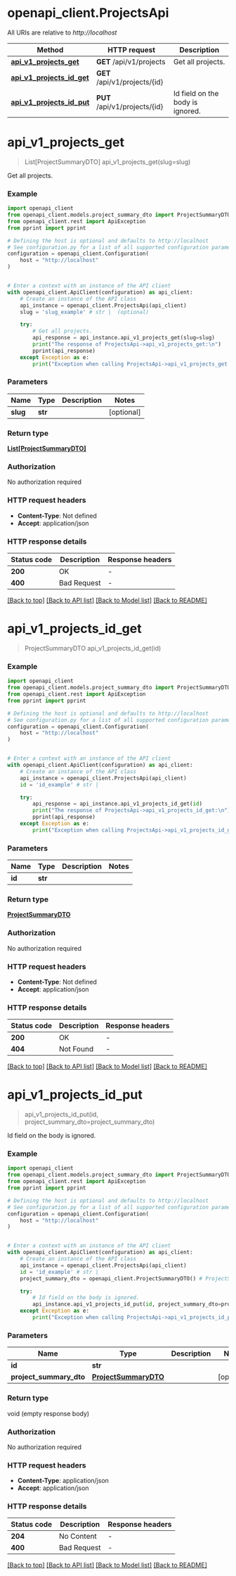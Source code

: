# openapi_client.ProjectsApi

All URIs are relative to *http://localhost*

Method | HTTP request | Description
------------- | ------------- | -------------
[**api_v1_projects_get**](ProjectsApi.md#api_v1_projects_get) | **GET** /api/v1/projects | Get all projects.
[**api_v1_projects_id_get**](ProjectsApi.md#api_v1_projects_id_get) | **GET** /api/v1/projects/{id} | 
[**api_v1_projects_id_put**](ProjectsApi.md#api_v1_projects_id_put) | **PUT** /api/v1/projects/{id} | Id field on the body is ignored.


# **api_v1_projects_get**
> List[ProjectSummaryDTO] api_v1_projects_get(slug=slug)

Get all projects.

### Example


```python
import openapi_client
from openapi_client.models.project_summary_dto import ProjectSummaryDTO
from openapi_client.rest import ApiException
from pprint import pprint

# Defining the host is optional and defaults to http://localhost
# See configuration.py for a list of all supported configuration parameters.
configuration = openapi_client.Configuration(
    host = "http://localhost"
)


# Enter a context with an instance of the API client
with openapi_client.ApiClient(configuration) as api_client:
    # Create an instance of the API class
    api_instance = openapi_client.ProjectsApi(api_client)
    slug = 'slug_example' # str |  (optional)

    try:
        # Get all projects.
        api_response = api_instance.api_v1_projects_get(slug=slug)
        print("The response of ProjectsApi->api_v1_projects_get:\n")
        pprint(api_response)
    except Exception as e:
        print("Exception when calling ProjectsApi->api_v1_projects_get: %s\n" % e)
```



### Parameters


Name | Type | Description  | Notes
------------- | ------------- | ------------- | -------------
 **slug** | **str**|  | [optional] 

### Return type

[**List[ProjectSummaryDTO]**](ProjectSummaryDTO.md)

### Authorization

No authorization required

### HTTP request headers

 - **Content-Type**: Not defined
 - **Accept**: application/json

### HTTP response details

| Status code | Description | Response headers |
|-------------|-------------|------------------|
**200** | OK |  -  |
**400** | Bad Request |  -  |

[[Back to top]](#) [[Back to API list]](../README.md#documentation-for-api-endpoints) [[Back to Model list]](../README.md#documentation-for-models) [[Back to README]](../README.md)

# **api_v1_projects_id_get**
> ProjectSummaryDTO api_v1_projects_id_get(id)



### Example


```python
import openapi_client
from openapi_client.models.project_summary_dto import ProjectSummaryDTO
from openapi_client.rest import ApiException
from pprint import pprint

# Defining the host is optional and defaults to http://localhost
# See configuration.py for a list of all supported configuration parameters.
configuration = openapi_client.Configuration(
    host = "http://localhost"
)


# Enter a context with an instance of the API client
with openapi_client.ApiClient(configuration) as api_client:
    # Create an instance of the API class
    api_instance = openapi_client.ProjectsApi(api_client)
    id = 'id_example' # str | 

    try:
        api_response = api_instance.api_v1_projects_id_get(id)
        print("The response of ProjectsApi->api_v1_projects_id_get:\n")
        pprint(api_response)
    except Exception as e:
        print("Exception when calling ProjectsApi->api_v1_projects_id_get: %s\n" % e)
```



### Parameters


Name | Type | Description  | Notes
------------- | ------------- | ------------- | -------------
 **id** | **str**|  | 

### Return type

[**ProjectSummaryDTO**](ProjectSummaryDTO.md)

### Authorization

No authorization required

### HTTP request headers

 - **Content-Type**: Not defined
 - **Accept**: application/json

### HTTP response details

| Status code | Description | Response headers |
|-------------|-------------|------------------|
**200** | OK |  -  |
**404** | Not Found |  -  |

[[Back to top]](#) [[Back to API list]](../README.md#documentation-for-api-endpoints) [[Back to Model list]](../README.md#documentation-for-models) [[Back to README]](../README.md)

# **api_v1_projects_id_put**
> api_v1_projects_id_put(id, project_summary_dto=project_summary_dto)

Id field on the body is ignored.

### Example


```python
import openapi_client
from openapi_client.models.project_summary_dto import ProjectSummaryDTO
from openapi_client.rest import ApiException
from pprint import pprint

# Defining the host is optional and defaults to http://localhost
# See configuration.py for a list of all supported configuration parameters.
configuration = openapi_client.Configuration(
    host = "http://localhost"
)


# Enter a context with an instance of the API client
with openapi_client.ApiClient(configuration) as api_client:
    # Create an instance of the API class
    api_instance = openapi_client.ProjectsApi(api_client)
    id = 'id_example' # str | 
    project_summary_dto = openapi_client.ProjectSummaryDTO() # ProjectSummaryDTO |  (optional)

    try:
        # Id field on the body is ignored.
        api_instance.api_v1_projects_id_put(id, project_summary_dto=project_summary_dto)
    except Exception as e:
        print("Exception when calling ProjectsApi->api_v1_projects_id_put: %s\n" % e)
```



### Parameters


Name | Type | Description  | Notes
------------- | ------------- | ------------- | -------------
 **id** | **str**|  | 
 **project_summary_dto** | [**ProjectSummaryDTO**](ProjectSummaryDTO.md)|  | [optional] 

### Return type

void (empty response body)

### Authorization

No authorization required

### HTTP request headers

 - **Content-Type**: application/json
 - **Accept**: application/json

### HTTP response details

| Status code | Description | Response headers |
|-------------|-------------|------------------|
**204** | No Content |  -  |
**400** | Bad Request |  -  |

[[Back to top]](#) [[Back to API list]](../README.md#documentation-for-api-endpoints) [[Back to Model list]](../README.md#documentation-for-models) [[Back to README]](../README.md)

